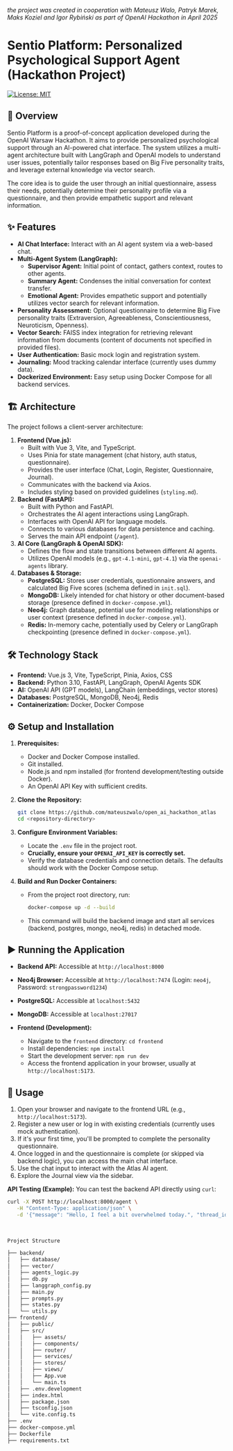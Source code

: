 _the project was created in cooperation with Mateusz Walo, Patryk Marek, Maks Koziel and Igor Rybiński as part of OpenAI Hackathon in April 2025_


# Sentio Platform: Personalized Psychological Support Agent (Hackathon Project)

[![License: MIT](https://img.shields.io/badge/License-MIT-yellow.svg)](https://opensource.org/licenses/MIT) 

## 🚀 Overview

Sentio Platform is a proof-of-concept application developed during the OpenAI Warsaw Hackathon. It aims to provide personalized psychological support through an AI-powered chat interface. The system utilizes a multi-agent architecture built with LangGraph and OpenAI models to understand user issues, potentially tailor responses based on Big Five personality traits, and leverage external knowledge via vector search.

The core idea is to guide the user through an initial 
questionnaire, assess their needs, potentially determine their personality profile via a questionnaire, and then provide empathetic support and relevant information.

## ✨ Features

*   **AI Chat Interface:** Interact with an AI agent system via a web-based chat.
*   **Multi-Agent System (LangGraph):**
    *   **Supervisor Agent:** Initial point of contact, gathers context, routes to other agents.
    *   **Summary Agent:** Condenses the initial conversation for context transfer.
    *   **Emotional Agent:** Provides empathetic support and potentially utilizes vector search for relevant information.
*   **Personality Assessment:** Optional questionnaire to determine Big Five personality traits (Extraversion, Agreeableness, Conscientiousness, Neuroticism, Openness).
*   **Vector Search:** FAISS index integration for retrieving relevant information from documents (content of documents not specified in provided files).
*   **User Authentication:** Basic mock login and registration system.
*   **Journaling:** Mood tracking calendar interface (currently uses dummy data).
*   **Dockerized Environment:** Easy setup using Docker Compose for all backend services.

## 🏗️ Architecture

The project follows a client-server architecture:

1.  **Frontend (Vue.js):**
    *   Built with Vue 3, Vite, and TypeScript.
    *   Uses Pinia for state management (chat history, auth status, questionnaire).
    *   Provides the user interface (Chat, Login, Register, Questionnaire, Journal).
    *   Communicates with the backend via Axios.
    *   Includes styling based on provided guidelines (`styling.md`).
2.  **Backend (FastAPI):**
    *   Built with Python and FastAPI.
    *   Orchestrates the AI agent interactions using LangGraph.
    *   Interfaces with OpenAI API for language models.
    *   Connects to various databases for data persistence and caching.
    *   Serves the main API endpoint (`/agent`).
3.  **AI Core (LangGraph & OpenAI SDK):**
    *   Defines the flow and state transitions between different AI agents.
    *   Utilizes OpenAI models (e.g., `gpt-4.1-mini`, `gpt-4.1`) via the `openai-agents` library.
4.  **Databases & Storage:**
    *   **PostgreSQL:** Stores user credentials, questionnaire answers, and calculated Big Five scores (schema defined in `init.sql`).
    *   **MongoDB:** Likely intended for chat history or other document-based storage (presence defined in `docker-compose.yml`).
    *   **Neo4j:** Graph database, potential use for modeling relationships or user context (presence defined in `docker-compose.yml`).
    *   **Redis:** In-memory cache, potentially used by Celery or LangGraph checkpointing (presence defined in `docker-compose.yml`).

## 🛠️ Technology Stack

*   **Frontend:** Vue.js 3, Vite, TypeScript, Pinia, Axios, CSS
*   **Backend:** Python 3.10, FastAPI, LangGraph, OpenAI Agents SDK
*   **AI:** OpenAI API (GPT models), LangChain (embeddings, vector stores)
*   **Databases:** PostgreSQL, MongoDB, Neo4j, Redis
*   **Containerization:** Docker, Docker Compose


## ⚙️ Setup and Installation

1.  **Prerequisites:**
    *   Docker and Docker Compose installed.
    *   Git installed.
    *   Node.js and npm installed (for frontend development/testing outside Docker).
    *   An OpenAI API Key with sufficient credits.

2.  **Clone the Repository:**
    ```bash
    git clone https://github.com/mateuszwalo/open_ai_hackathon_atlas
    cd <repository-directory>
    ```

3.  **Configure Environment Variables:**
    *   Locate the `.env` file in the project root.
    *   **Crucially, ensure your `OPENAI_API_KEY` is correctly set.**
    *   Verify the database credentials and connection details. The defaults should work with the Docker Compose setup.

4.  **Build and Run Docker Containers:**
    *   From the project root directory, run:
        ```bash
        docker-compose up -d --build
        ```
    *   This command will build the backend image and start all services (backend, postgres, mongo, neo4j, redis) in detached mode.


## ▶️ Running the Application

*   **Backend API:** Accessible at `http://localhost:8000`
*   **Neo4j Browser:** Accessible at `http://localhost:7474` (Login: `neo4j`, Password: `strongpassword1234`)
*   **PostgreSQL:** Accessible at `localhost:5432`
*   **MongoDB:** Accessible at `localhost:27017`

*   **Frontend (Development):**
    *   Navigate to the `frontend` directory: `cd frontend`
    *   Install dependencies: `npm install`
    *   Start the development server: `npm run dev`
    *   Access the frontend application in your browser, usually at `http://localhost:5173`.

## 🚀 Usage

1.  Open your browser and navigate to the frontend URL (e.g., `http://localhost:5173`).
2.  Register a new user or log in with existing credentials (currently uses mock authentication).
3.  If it's your first time, you'll be prompted to complete the personality questionnaire.
4.  Once logged in and the questionnaire is complete (or skipped via backend logic), you can access the main chat interface.
5.  Use the chat input to interact with the Atlas AI agent.
6.  Explore the Journal view via the sidebar.

**API Testing (Example):**
You can test the backend API directly using `curl`:
```bash
curl -X POST http://localhost:8000/agent \
   -H "Content-Type: application/json" \
   -d '{"message": "Hello, I feel a bit overwhelmed today.", "thread_id": ""}'
   
   
   
Project Structure 

├── backend/              
│   ├── database/         
│   ├── vector/           
│   ├── agents_logic.py   
│   ├── db.py             
│   ├── langgraph_config.py 
│   ├── main.py           
│   ├── prompts.py        
│   ├── states.py         
│   └── utils.py          
├── frontend/            
│   ├── public/       
│   ├── src/             
│   │   ├── assets/      
│   │   ├── components/   
│   │   ├── router/      
│   │   ├── services/    
│   │   ├── stores/       
│   │   ├── views/        
│   │   ├── App.vue       
│   │   └── main.ts      
│   ├── .env.development  
│   ├── index.html       
│   ├── package.json     
│   ├── tsconfig.json     
│   └── vite.config.ts   
├── .env                 
├── docker-compose.yml    
├── Dockerfile           
├── requirements.txt     